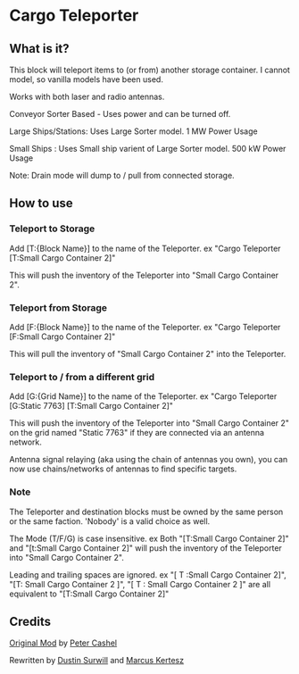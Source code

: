 # Cargo Teleporter

## What is it?

This block will teleport items to (or from) another storage container. I cannot model, so vanilla models have been used.

Works with both laser and radio antennas.

Conveyor Sorter Based - Uses power and can be turned off.

Large Ships/Stations: Uses Large Sorter model. 1 MW Power Usage

Small Ships : Uses Small ship varient of Large Sorter model. 500 kW Power Usage

Note: Drain mode will dump to / pull from connected storage.

## How to use

### Teleport to Storage

Add [T:{Block Name}] to the name of the Teleporter. 
ex "Cargo Teleporter [T:Small Cargo Container 2]"

This will push the inventory of the Teleporter into "Small Cargo Container 2".

### Teleport from Storage

Add [F:{Block Name}] to the name of the Teleporter. 
ex "Cargo Teleporter [F:Small Cargo Container 2]"

This will pull the inventory of "Small Cargo Container 2" into the Teleporter.

### Teleport to / from a different grid

Add [G:{Grid Name}] to the name of the Teleporter. 
ex "Cargo Teleporter [G:Static 7763] [T:Small Cargo Container 2]"

This will push the inventory of the Teleporter into "Small Cargo Container 2" on the grid named "Static 7763" if they are connected via an antenna network.

Antenna signal relaying (aka using the chain of antennas you own), you can now use chains/networks of antennas to find specific targets.


### Note

The Teleporter and destination blocks must be owned by the same person or the same faction. 'Nobody' is a valid choice as well.

The Mode (T/F/G) is case insensitive. 
ex Both "[T:Small Cargo Container 2]" and "[t:Small Cargo Container 2]" will push the inventory of the Teleporter into "Small Cargo Container 2".

Leading and trailing spaces are ignored. 
ex "[ T :Small Cargo Container 2]", "[T: Small Cargo Container 2 ]", "[ T : Small Cargo Container 2 ]" are all equivalent to "[T:Small Cargo Container 2]"


## Credits

[Original Mod](https://steamcommunity.com/sharedfiles/filedetails/?id=565601395&searchtext=cargo+teleporter) by [Peter Cashel](https://github.com/pacas00)

Rewritten by [Dustin Surwill](https://github.com/falconraptor) and [Marcus Kertesz](https://github.com/ModernMAK)
